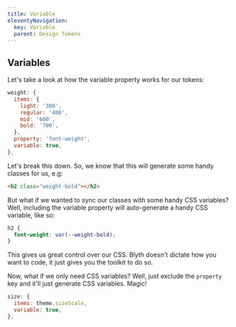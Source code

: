 ```yaml
---
title: Variable
eleventyNavigation:
  key: Variable
  parent: Design Tokens
---
```


## Variables

Let's take a look at how the variable property works for our tokens:

```js
weight: {
  items: {
    light: '300',
    regular: '400',
    mid: '600',
    bold: '700',
  },
  property: 'font-weight',
  variable: true,
},
```

Let's break this down. So, we know that this will generate some handy classes for us, e.g:

```html
<h2 class="weight-bold"></h2>
```

But what if we wanted to sync our classes with some handy CSS variables? Well, including the variable property will auto-generate a handy CSS variable, like so:

```css
h2 {
  font-weight: var(--weight-bold);
}
```

This gives us great control over our CSS. Blyth doesn't dictate how you want to code, it just gives you the toolkit to do so.

Now, what if we only need CSS variables? Well, just exclude the `property` key and it'll just generate CSS variables. Magic!

```js
size: {
  items: theme.sizeScale,
  variable: true,
},
```
